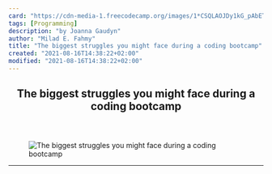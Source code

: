 ```yaml
---
card: "https://cdn-media-1.freecodecamp.org/images/1*CSQLAOJDy1kG_pAbETxUQw.jpeg"
tags: [Programming]
description: "by Joanna Gaudyn"
author: "Milad E. Fahmy"
title: "The biggest struggles you might face during a coding bootcamp"
created: "2021-08-16T14:38:22+02:00"
modified: "2021-08-16T14:38:22+02:00"
---
```

<div class="site-wrapper">
<main id="site-main" class="site-main outer">
<div class="inner">
<article class="post-full post tag-programming tag-codingbootcamp tag-tech tag-technology tag-life-lessons ">
<header class="post-full-header">
<h1 class="post-full-title">The biggest struggles you might face during a coding bootcamp</h1>
</header>
<figure class="post-full-image">
<picture>
<source media="(max-width: 700px)" sizes="1px" srcset="data:image/gif;base64,R0lGODlhAQABAIAAAAAAAP///yH5BAEAAAAALAAAAAABAAEAAAIBRAA7 1w">
<source media="(min-width: 701px)" sizes="(max-width: 800px) 400px,
(max-width: 1170px) 700px,
1400px" srcset="https://cdn-media-1.freecodecamp.org/images/1*CSQLAOJDy1kG_pAbETxUQw.jpeg 300w,
https://cdn-media-1.freecodecamp.org/images/1*CSQLAOJDy1kG_pAbETxUQw.jpeg 600w,
https://cdn-media-1.freecodecamp.org/images/1*CSQLAOJDy1kG_pAbETxUQw.jpeg 1000w,
https://cdn-media-1.freecodecamp.org/images/1*CSQLAOJDy1kG_pAbETxUQw.jpeg 2000w">
<img onerror="this.style.display='none'" src="https://cdn-media-1.freecodecamp.org/images/1*CSQLAOJDy1kG_pAbETxUQw.jpeg" alt="The biggest struggles you might face during a coding bootcamp">
</picture>
</figure>
<section class="post-full-content">
<div class="post-content medium-migrated-article">
</div>
<hr>
</section>
</article>
</div>
</main>
</div>
<!-- Google Tag Manager (noscript) -->
<!-- End Google Tag Manager (noscript) -->
